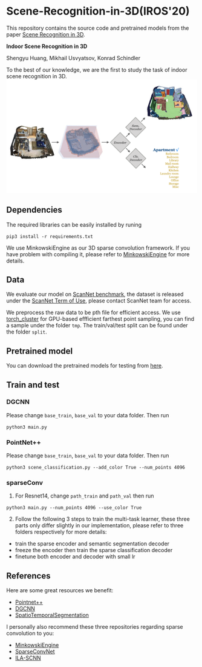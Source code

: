 # Scene-Recognition-in-3D(IROS'20)
This repository contains the source code and pretrained models from the paper [Scene Recognition in 3D](https://arxiv.org/abs/2002.12819). 

**Indoor Scene Recognition in 3D**

Shengyu Huang, Mikhail Usvyatsov, Konrad Schindler

To the best of our knowledge, we are the first to study the task of indoor scene recognition in 3D.
![](tmp/arch.png)

## Dependencies
The required libraries can be easily installed by runing
```shell
pip3 install -r requirements.txt
```
We use MinkowskiEngine as our 3D sparse convolution framework. If you have problem with compiling it, please refer to [MinkowskiEngine](https://github.com/StanfordVL/MinkowskiEngine) for more details.

## Data
We evaluate our model on [ScanNet benchmark](http://kaldir.vc.in.tum.de/scannet_benchmark/), the dataset is released under the [ScanNet Term of Use](http://kaldir.vc.in.tum.de/scannet/ScanNet_TOS.pdf), please contact ScanNet team for access. 

We preprocess the raw data to be pth file for efficient access. We use [torch_cluster](https://github.com/rusty1s/pytorch_cluster) for GPU-based effficient farthest point sampling, you can find a sample under the folder ``tmp``. The train/val/test split can be found under the folder ``split``.


## Pretrained model
You can download the pretrained models for testing from [here](https://drive.google.com/drive/folders/1L3L4jtUZLFQRo8IdZyba0YztSgGrgPyK?usp=sharing).

## Train and test
### DGCNN
Please change ``base_train``, ``base_val`` to your data folder. Then run 
```shell
python3 main.py
```

### PointNet++
Please change ``base_train``, ``base_val`` to your data folder. Then run 
```shell
python3 scene_classification.py --add_color True --num_points 4096
```

### sparseConv
1. For Resnet14, change ``path_train`` and ``path_val`` then run 
```shell
python3 main.py --num_points 4096 --use_color True
```

2. Follow the following 3 steps to train the multi-task learner, these three parts only differ slightly in our implementation, please refer to three folders respectively for more details: 

- train the sparse encoder and semantic segmentation decoder
- freeze the encoder then train the sparse classification decoder 
- finetune both encoder and decoder with small lr

## References
Here are some great resources we benefit:

- [Pointnet++](https://github.com/erikwijmans/Pointnet2_PyTorch)
- [DGCNN](https://github.com/WangYueFt/dgcnn)
- [SpatioTemporalSegmentation](https://github.com/chrischoy/SpatioTemporalSegmentation)

I personally also recommend these three repositories regarding sparse convolution to you:

- [MinkowskiEngine](https://github.com/StanfordVL/MinkowskiEngine)
- [SparseConvNet](https://github.com/facebookresearch/SparseConvNet)
- [ILA-SCNN](https://github.com/TimoHackel/ILA-SCNN)
